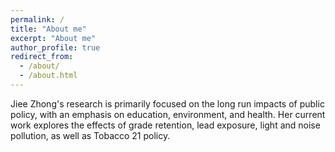 ```yaml
---
permalink: /
title: "About me"
excerpt: "About me"
author_profile: true
redirect_from: 
  - /about/
  - /about.html
---
```


Jiee Zhong's research is primarily focused on the long run impacts of public policy, with an emphasis on education, environment, and health. Her current work explores the effects of grade retention, lead exposure, light and noise pollution, as well as Tobacco 21 policy.


